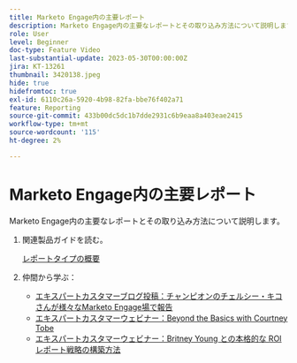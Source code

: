 ```yaml
---
title: Marketo Engage内の主要レポート
description: Marketo Engage内の主要なレポートとその取り込み方法について説明します。
role: User
level: Beginner
doc-type: Feature Video
last-substantial-update: 2023-05-30T00:00:00Z
jira: KT-13261
thumbnail: 3420138.jpeg
hide: true
hidefromtoc: true
exl-id: 6110c26a-5920-4b98-82fa-bbe76f402a71
feature: Reporting
source-git-commit: 433b00dc5dc1b7dde2931c6b9eaa8a403eae2415
workflow-type: tm+mt
source-wordcount: '115'
ht-degree: 2%

---
```


# Marketo Engage内の主要レポート

Marketo Engage内の主要なレポートとその取り込み方法について説明します。

1. 関連製品ガイドを読む。

   [レポートタイプの概要](https://experienceleague.adobe.com/docs/marketo/using/product-docs/reporting/basic-reporting/report-types/report-type-overview.html?lang=en)

1. 仲間から学ぶ：

   * [エキスパートカスタマーブログ投稿：チャンピオンのチェルシー・キコさんが様々なMarketo Engage場で報告](https://nation.marketo.com/t5/product-blogs/how-marketo-champion-chelsea-kiko-reports-in-various-marketo/ba-p/242627)
   * [エキスパートカスタマーウェビナー：Beyond the Basics with Courtney Tobe](https://nation.marketo.com/t5/product-blogs/on-demand-webinar-beyond-the-basics-marketo-reporting/ba-p/302116)
   * [エキスパートカスタマーウェビナー：Britney Young との本格的な ROI レポート戦略の構築方法](https://nation.marketo.com/t5/product-blogs/on-demand-webinar-rounding-out-your-reporting-how-to-build-a/ba-p/319082)
